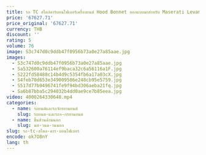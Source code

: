 ```yaml
---
title: รถ TC สไตล์คาร์บอนไฟเบอร์เครื่องยนต์ Hood Bonnet ออกแบบมาสําหรับ Maserati Levante 2016-2021
price: '67627.71'
price_original: '67627.71'
currency: THB
discount: ''
rating: 5
volume: 76
image: S3c747d0c9ddb47f0956b73a0e27a85aae.jpg
images:
  - S3c747d0c9ddb47f0956b73a0e27a85aae.jpg
  - Sa532600a76114ef9baca32c6a56116a1F.jpg
  - S222fd58488c14b4d9c5354fb6a17a03cX.jpg
  - S4feb70d653e349009586e248cb95e5759.jpg
  - S517d77b9496741fe9f94bd306aeba21fq.jpg
  - Sa6b87bba5c294032b4dd0ae9ce7b85eea.jpg
video: 4000264330648.mp4
categories:
  - name: รถยนต์และรถจักรยานยนต์
    slug: รถยนต-และรถจ-กรยานยนต
  - name: ชิ้นส่วนด้านนอก
    slug: นส-วนด-านนอก
slug: รถ-tc-สไตล-คาร-บอนไฟเบอร
encode: ok7O8nY
lang: th
---
```

  